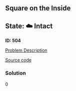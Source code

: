 ## Square on the Inside

## State: :cloud: **Intact**

**ID: 504**

[Problem Description](https://projecteuler.net/problem=504)

[Source code](main.cpp)

### Solution
0